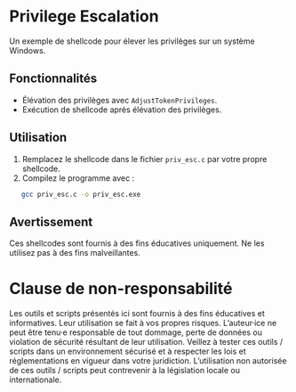 # Privilege Escalation

Un exemple de shellcode pour élever les privilèges sur un système Windows.

## Fonctionnalités
- Élévation des privilèges avec `AdjustTokenPrivileges`.
- Exécution de shellcode après élévation des privilèges.

## Utilisation
1. Remplacez le shellcode dans le fichier `priv_esc.c` par votre propre shellcode.
2. Compilez le programme avec :
```bash
   gcc priv_esc.c -o priv_esc.exe
```

## Avertissement
Ces shellcodes sont fournis à des fins éducatives uniquement. Ne les utilisez pas à des fins malveillantes.

# Clause de non-responsabilité
Les outils et scripts présentés ici sont fournis à des fins éducatives et informatives. Leur utilisation se fait à vos propres risques. L’auteur·ice ne peut être tenu·e responsable de tout dommage, perte de données ou violation de sécurité résultant de leur utilisation. Veillez à tester ces outils / scripts dans un environnement sécurisé et à respecter les lois et réglementations en vigueur dans votre juridiction. L’utilisation non autorisée de ces outils / scripts peut contrevenir à la législation locale ou internationale.
